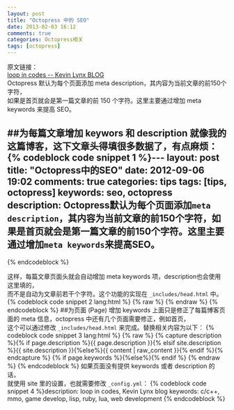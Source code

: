 ```yaml
---
layout: post
title: "Octopress 中的 SEO"
date: 2013-02-03 16:12
comments: true
categories: Octopress相关
tags: [octopress]
---
```

原文链接：  
[loop in codes -- Kevin Lynx BLOG](http://codemacro.com/2012/09/06/octopress-seo/)  
Octopress 默认为每个页面添加 meta description，其内容为当前文章的前150个字符，  
如果是首页就会是第一篇文章的前 150 个字符。这里主要通过增加 meta keywords 来提高 SEO。  
<!-- more -->
##为每篇文章增加 keywors 和 description
就像我的这篇博客，这下文章头得填很多数据了，有点麻烦：  
{% codeblock code snippet 1 %}---
layout: post
title: "Octopress中的SEO"
date: 2012-09-06 19:02
comments: true
categories: tips
tags: [tips, octopress]
keywords: seo, octopress
description: Octopress默认为每个页面添加`meta description`，其内容为当前文章的前150个字符，如果是首页就会是第一篇文章的前150个字符。这里主要通过增加`meta keywords`来提高SEO。
---
{% endcodeblock %}

这样，每篇文章页面头就会自动增加 meta keywords 项，description也会使用这里填的，  
而不是自动为文章前若干个字符。这个功能的实现在 `_includes/head.html` 中。
{% codeblock code snippet 2 lang:html %}
{% raw %}
<meta name="author" content="Kevin Lynx">
<meta name="description" content="Octopress默认为每个页面添加`meta description`，其内容为当前文章的前150个字符，如果是首页就会是第一篇文章的前150个字符。这里主要通过增加`meta keywords`来提高SEO。 "> 
<meta name="keywords" content="seo, octopress"> 
{% endraw %}
{% endcodeblock %}
##为页面 (Page) 增加 keywords
上面只是修正了每篇博客页面的 meta 信息，octopress 中还有几个页面需要修正，例如首页，  
这个可以通过修改 `_includes/head.html` 来完成。替换相关内容为以下：
{% codeblock code snippet 3 lang:html %}
{% raw %}
<meta name="author" content="{{ site.author }}">
{% capture description %}{% if page.description %}{{ page.description }}{% elsif site.description %}{{ site.description }}{%else%}{{ content | raw_content }}{% endif %}{% endcapture %}
<meta name="description" content="{{ description | strip_html | condense_spaces | truncate:150 }}">
{% if page.keywords %}<meta name="keywords" content="{{ page.keywords }}">{%else%}<meta name="keywords" content="{{ site.keywords }}">{% endif %}
{% endraw %}
{% endcodeblock %}
如果页面没有提供 keywords 或者 description 的话，  
就使用 site 里的设置，也就需要修改 `_config.yml`：
{% codeblock code snippet 4 %}description: loop in codes, Kevin Lynx blog
keywords: c/c++, mmo, game develop, lisp, ruby, lua, web development
{% endcodeblock %}

